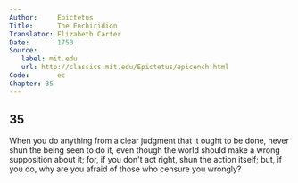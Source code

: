 ```yaml
---
Author:     Epictetus  
Title:      The Enchiridion  
Translator: Elizabeth Carter  
Date:       1750  
Source:
   label: mit.edu
   url: http://classics.mit.edu/Epictetus/epicench.html
Code:       ec  
Chapter: 35
---
```

##  35

When you do anything from a clear judgment that it ought to be done, never shun
the being seen to do it, even though the world should make a wrong supposition
about it; for, if you don't act right, shun the action itself; but, if you do,
why are you afraid of those who censure you wrongly?


